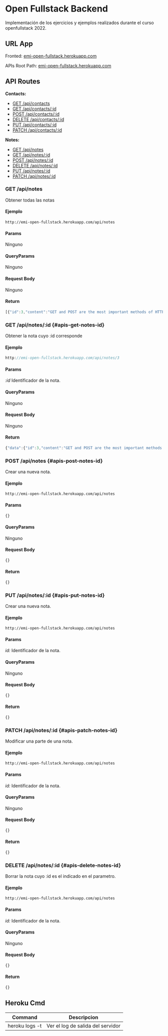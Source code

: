 # Open Fullstack Backend

Implementación de los ejercicios y ejemplos realizados durante el curso openfullstack 2022.

## URL App

Fronted: [emi-open-fullstack.herokuapp.com](https://emi-open-fullstack.herokuapp.com)

APIs Root Path: [emi-open-fullstack.herokuapp.com](https://emi-open-fullstack.herokuapp.com/api)

## API Routes

**Contacts:**

* [GET /api/contacts](#apis-get-contacts)
* [GET /api/contacts/:id](#apis-get-contacts-id)
* [POST /api/contacts/:id](#apis-post-contacts-id)
* [DELETE /api/contacts/:id](#apis-delete-contacts-id)
* [PUT /api/contacts/:id](#apis-put-contacts-id)
* [PATCH /api/contacts/:id](#apis-patch-contacts-id)

**Notes:**

* [GET /api/notes](#apis-get-notes)
* [GET /api/notes/:id](#apis-get-notes-id)
* [POST /api/notes/:id](#apis-post-notes-id)
* [DELETE /api/notes/:id](#apis-delete-notes-id)
* [PUT /api/notes/:id](#apis-put-notes-id)
* [PATCH /api/notes/:id](#apis-patch-notes-id)

### GET /api/notes <a id="#apis-get-notes"></a>

Obtener todas las notas

#### Ejemplo

```javascrip
http://emi-open-fullstack.herokuapp.com/api/notes
```

#### Params

Ninguno

#### QueryParams

Ninguno

#### Request Body

Ninguno

#### Return

```javascript
[{"id":3,"content":"GET and POST are the most important methods of HTTP protocol","date":"2019-05-30T19:20:14.298Z","important":true,"delete":false},{"content":"Sacar pasta","date":"2022-06-18T05:52:37.167Z","important":false,"id":4},{"content":"Se ha terminado la boda ya no se puede cagar","date":"2022-06-18T06:30:57.264Z","important":true,"id":5},{"content":"pastel de carne","date":"2022-06-26T19:47:58.160Z","important":false,"id":6},{"content":"Esta es una tarea de prueba","date":"2022-06-27T14:45:11.555Z","important":false,"id":7,"delete":true},{"id":"54d80147-75c2-45a5-af6c-6c39974b017c","name":"Nueva Nueva Nota","date":"2022-07-04T21:11:40.635Z","important":false},{"id":"fa0508af-3167-4f51-8d58-18ad1bc64f67","name":"Nueva Nueva Nota","date":"2022-07-04T21:11:48.490Z","important":false}]
```

### GET /api/notes/:id {#apis-get-notes-id}

Obtener la nota cuyo :id corresponde

#### Ejemplo

```javascript
http://emi-open-fullstack.herokuapp.com/api/notes/3
```

#### Params

_:id_ Identificador de la nota.

#### QueryParams

Ninguno

#### Request Body

Ninguno

#### Return

```javascript
{"data":{"id":3,"content":"GET and POST are the most important methods of HTTP protocol","date":"2019-05-30T19:20:14.298Z","important":true,"delete":false}}
```

### POST /api/notes {#apis-post-notes-id}

Crear una nueva nota.

#### Ejemplo

```javascrip
http://emi-open-fullstack.herokuapp.com/api/notes
```

#### Params

```javascript
{}
```

#### QueryParams

Ninguno

#### Request Body

```javascript
{}
```

#### Return

```javascript
{}
```

### PUT /api/notes/:id {#apis-put-notes-id}

Crear una nueva nota.

#### Ejemplo

```javascrip
http://emi-open-fullstack.herokuapp.com/api/notes
```

#### Params

_id:_ Identificador de la nota.

#### QueryParams

Ninguno

#### Request Body

```javascript
{}
```

#### Return

```javascript
{}
```

### PATCH /api/notes/:id {#apis-patch-notes-id}

Modificar una parte de una nota.

#### Ejemplo

```javascrip
http://emi-open-fullstack.herokuapp.com/api/notes
```

#### Params

_id:_ Identificador de la nota.

#### QueryParams

Ninguno

#### Request Body

```javascript
{}
```

#### Return

```javascript
{}
```

### DELETE /api/notes/:id {#apis-delete-notes-id}

Borrar la nota cuyo :id es el indicado en el parametro.

#### Ejemplo

```javascrip
http://emi-open-fullstack.herokuapp.com/api/notes
```

#### Params

_id:_ Identificador de la nota.

#### QueryParams

Ninguno

#### Request Body

```javascript
{}
```

#### Return

```javascript
{}
```

## Heroku Cmd

| Command | Descripcion |
|---------|-------------|
| heroku logs -t | Ver el log de salida del servidor |
